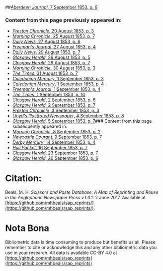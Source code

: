 ##[*Aberdeen Journal*, 7 September 1853, p. 6](https://mhbeals.github.io/sap_html/Aberdeen-Journal/Aberdeen-Journal-7-September-1853-p-6)

### Content from this page previously appeared in:
+ [*Preston Chronicle*, 20 August 1853, p. 3](https://mhbeals.github.io/sap_html/Preston-Chronicle/Preston-Chronicle-20-August-1853-p-3)
+ [*Morning Chronicle*, 25 August 1853, p. 7](https://mhbeals.github.io/sap_html/Morning-Chronicle/Morning-Chronicle-25-August-1853-p-7)
+ [*Daily News*, 27 August 1853, p. 6](https://mhbeals.github.io/sap_html/Daily-News/Daily-News-27-August-1853-p-6)
+ [*Freeman's Journal*, 27 August 1853, p. 4](https://mhbeals.github.io/sap_html/Freeman's-Journal/Freeman's-Journal-27-August-1853-p-4)
+ [*Daily News*, 29 August 1853, p. 7](https://mhbeals.github.io/sap_html/Daily-News/Daily-News-29-August-1853-p-7)
+ [*Glasgow Herald*, 29 August 1853, p. 5](https://mhbeals.github.io/sap_html/Glasgow-Herald/Glasgow-Herald-29-August-1853-p-5)
+ [*Glasgow Herald*, 29 August 1853, p. 7](https://mhbeals.github.io/sap_html/Glasgow-Herald/Glasgow-Herald-29-August-1853-p-7)
+ [*Morning Chronicle*, 30 August 1853, p. 3](https://mhbeals.github.io/sap_html/Morning-Chronicle/Morning-Chronicle-30-August-1853-p-3)
+ [*The Times*, 31 August 1853, p. 7](https://mhbeals.github.io/sap_html/The-Times/The-Times-31-August-1853-p-7)
+ [*Caledonian Mercury*, 1 September 1853, p. 3](https://mhbeals.github.io/sap_html/Caledonian-Mercury/Caledonian-Mercury-1-September-1853-p-3)
+ [*Caledonian Mercury*, 1 September 1853, p. 4](https://mhbeals.github.io/sap_html/Caledonian-Mercury/Caledonian-Mercury-1-September-1853-p-4)
+ [*Freeman's Journal*, 1 September 1853, p. 4](https://mhbeals.github.io/sap_html/Freeman's-Journal/Freeman's-Journal-1-September-1853-p-4)
+ [*The Times*, 1 September 1853, p. 10](https://mhbeals.github.io/sap_html/The-Times/The-Times-1-September-1853-p-10)
+ [*Glasgow Herald*, 2 September 1853, p. 6](https://mhbeals.github.io/sap_html/Glasgow-Herald/Glasgow-Herald-2-September-1853-p-6)
+ [*Glasgow Herald*, 2 September 1853, p. 7](https://mhbeals.github.io/sap_html/Glasgow-Herald/Glasgow-Herald-2-September-1853-p-7)
+ [*Preston Chronicle*, 3 September 1853, p. 3](https://mhbeals.github.io/sap_html/Preston-Chronicle/Preston-Chronicle-3-September-1853-p-3)
+ [*Lloyd's Illustrated Newspaper*, 4 September 1853, p. 8](https://mhbeals.github.io/sap_html/Lloyd's-Illustrated-Newspaper/Lloyd's-Illustrated-Newspaper-4-September-1853-p-8)
+ [*Glasgow Herald*, 5 September 1853, p. 7](https://mhbeals.github.io/sap_html/Glasgow-Herald/Glasgow-Herald-5-September-1853-p-7)### Content from this page subsequently appeared in:
+ [*Morning Chronicle*, 8 September 1853, p. 2](https://mhbeals.github.io/sap_html/Morning-Chronicle/Morning-Chronicle-8-September-1853-p-2)
+ [*Newcastle Courant*, 9 September 1853, p. 7](https://mhbeals.github.io/sap_html/Newcastle-Courant/Newcastle-Courant-9-September-1853-p-7)
+ [*Derby Mercury*, 14 September 1853, p. 4](https://mhbeals.github.io/sap_html/Derby-Mercury/Derby-Mercury-14-September-1853-p-4)
+ [*Hull Packet*, 16 September 1853, p. 7](https://mhbeals.github.io/sap_html/Hull-Packet/Hull-Packet-16-September-1853-p-7)
+ [*Glasgow Herald*, 23 September 1853, p. 7](https://mhbeals.github.io/sap_html/Glasgow-Herald/Glasgow-Herald-23-September-1853-p-7)
+ [*Glasgow Herald*, 26 September 1853, p. 6](https://mhbeals.github.io/sap_html/Glasgow-Herald/Glasgow-Herald-26-September-1853-p-6)
                    
# Citation: 

Beals. M. H. *Scissors and Paste Database: A Map of Reprinting and Reuse in the Anglophone Newspaper Press v.1.0.1.* 2 June 2017. Available at [https://github.com/mhbeals/sap_reprints/](https://github.com/mhbeals/sap_reprints/). 
                    
# Nota Bona

Bibliometric data is time consuming to produce but benefits us all. Please remember to cite or acknowledge this and any other bibliometric data you use in your research. All data is available CC-BY 4.0 at [https://github.com/mhbeals/sap_reprints](https://github.com/mhbeals/sap_reprints)